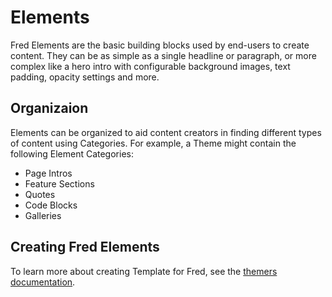 # Elements

Fred Elements are the basic building blocks used by end-users to create content. They can be as simple as a single headline or paragraph, or more complex like a hero intro with configurable background images, text padding, opacity settings and more.

## Organizaion

Elements can be organized to aid content creators in finding different types of content using Categories. For example, a Theme might contain the following Element Categories:

- Page Intros
- Feature Sections
- Quotes
- Code Blocks
- Galleries

## Creating Fred Elements

To learn more about creating Template for Fred, see the [themers documentation](themer/elements/index.md).
